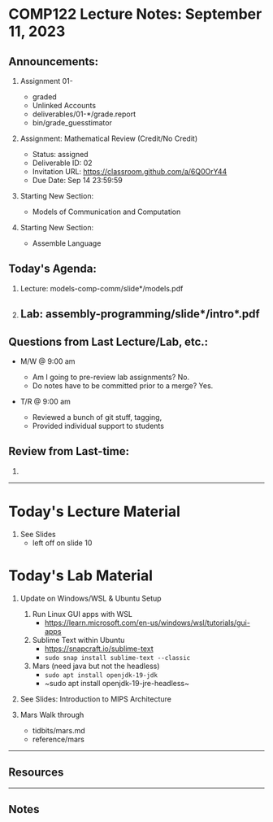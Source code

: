 # COMP122 Lecture Notes: September 11, 2023

## Announcements:
   1. Assignment 01- 
      - graded
      - Unlinked Accounts
      - deliverables/01-\*/grade.report
      - bin/grade_guesstimator


   1. Assignment: Mathematical Review (Credit/No Credit)
      - Status: assigned
      - Deliverable ID: 02
      - Invitation URL: https://classroom.github.com/a/6Q0OrY44
      - Due Date: Sep 14 23:59:59

   1. Starting New Section:  
      - Models of Communication and Computation

   1. Starting New Section:  
      - Assemble Language


## Today's Agenda:
   1. Lecture:  models-comp-comm/slide*/models.pdf
   1. Lab: assembly-programming/slide*/intro*.pdf
      -


## Questions from Last Lecture/Lab, etc.:
   * M/W @ 9:00 am
     - Am I going to pre-review lab assignments?  No.
     - Do notes have to be committed prior to a merge?  Yes.

   * T/R @ 9:00 am
     - Reviewed a bunch of git stuff, tagging, 
     - Provided individual support to students


## Review from Last-time:

   1. 

---
# Today's Lecture Material

  1. See Slides
     - left off on slide 10


# Today's Lab Material
  1. Update on Windows/WSL & Ubuntu Setup
     1. Run Linux GUI apps with WSL
        * https://learn.microsoft.com/en-us/windows/wsl/tutorials/gui-apps
     1. Sublime Text within Ubuntu
        * https://snapcraft.io/sublime-text
        * `sudo snap install sublime-text --classic`
     1. Mars  (need java but not the headless)
        - `sudo apt install openjdk-19-jdk`
        - ~sudo apt install openjdk-19-jre-headless~

  1. See Slides: Introduction to MIPS Architecture

  1. Mars Walk through
     - tidbits/mars.md
     - reference/mars

---
## Resources

---
<!-- This section for student's to place their own notes. -->
<!-- This section will not be updated by the Professor.   -->

## Notes  


